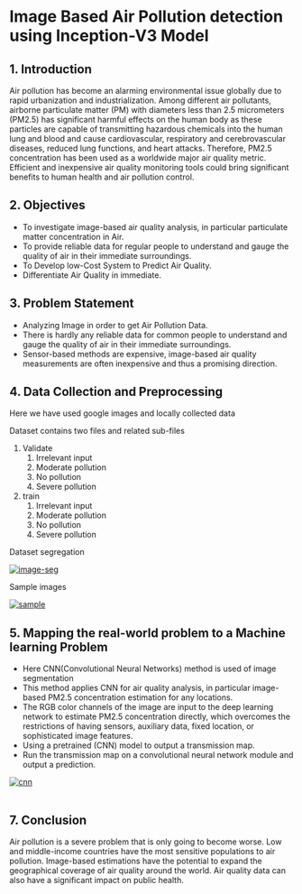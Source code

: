 # Image Based Air Pollution detection using Inception-V3 Model

## 1. Introduction

Air pollution has become an alarming environmental issue globally due to rapid urbanization and industrialization. Among different air pollutants, airborne particulate matter (PM) with diameters less than 2.5 micrometers (PM2.5) has significant harmful effects on the human body as these particles are capable of transmitting hazardous chemicals into the human lung and blood and cause cardiovascular, respiratory and cerebrovascular diseases, reduced lung functions, and heart attacks. Therefore, PM2.5 concentration has been used as a worldwide major air quality metric. Efficient and inexpensive air quality monitoring tools could bring significant benefits to human health and air pollution control.

## 2. Objectives

- To investigate image-based air quality analysis, in particular particulate matter concentration in Air.
- To provide reliable data for regular people to understand and gauge the quality of air in their immediate surroundings.
- To Develop low-Cost System to Predict Air Quality.
- Differentiate Air Quality in immediate.

## 3. Problem Statement

- Analyzing Image in order to get Air Pollution Data.
- There is hardly any reliable data for common people to understand and gauge the quality of air in their immediate surroundings.
- Sensor-based methods are expensive, image-based air quality measurements are often inexpensive and thus a promising direction.

## 4. **Data Collection and Preprocessing**

Here we have used google images and locally collected data

Dataset contains two files and related sub-files

1. Validate
    1. Irrelevant input
    2. Moderate pollution
    3. No pollution
    4. Severe pollution
2. train
    1. Irrelevant input
    2. Moderate pollution
    3. No pollution
    4. Severe pollution
    
Dataset segregation

<a href="https://ibb.co/HnKbQDD"><img src="https://i.ibb.co/SR6MpXX/image-seg.png" alt="image-seg" border="0"></a>

Sample images

<a href="https://ibb.co/W5FpTqq"><img src="https://i.ibb.co/jfGZpBB/sample.png" alt="sample" border="0"></a>

## 5. Mapping the real-world problem to a Machine learning Problem

- Here CNN(Convolutional Neural Networks) method is used of image segmentation
- This method applies CNN for air quality analysis, in particular image-based PM2.5 concentration estimation for any locations.
- The RGB color channels of the image are input to the deep learning network to estimate PM2.5 concentration directly, which overcomes the restrictions of having sensors, auxiliary data, fixed location, or sophisticated image features.
- Using a pretrained (CNN) model to output a transmission map.
- Run the transmission map on a convolutional neural network module and output a prediction.

<a href="https://ibb.co/TM9vrpt"><img src="https://i.ibb.co/ch4gxMQ/cnn.png" alt="cnn" border="0"></a><br /><a target='_blank' href='https://imgbb.com/'></a><br />

## 7. Conclusion

Air pollution is a severe problem that is only going to become worse. Low and middle-income countries have the most sensitive populations to air pollution. Image-based estimations have the potential to expand the geographical coverage of air quality around the world. Air quality data can also have a significant impact on public health.
